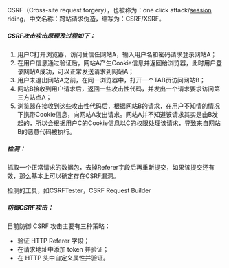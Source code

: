 CSRF（Cross-site request forgery），也被称为：one click attack/[session](https://so.csdn.net/so/search?q=session&spm=1001.2101.3001.7020) riding，中文名称：跨站请求伪造，缩写为：CSRF/XSRF。



##### CSRF攻击攻击原理及过程如下：

1. 用户C打开浏览器，访问受信任网站A，输入用户名和密码请求登录网站A；
2. 在用户信息通过验证后，网站A产生Cookie信息并返回给浏览器，此时用户登录网站A成功，可以正常发送请求到网站A；
3. 用户未退出网站A之前，在同一浏览器中，打开一个TAB页访问网站B；
4. 网站B接收到用户请求后，返回一些攻击性代码，并发出一个请求要求访问第三方站点A；
5. 浏览器在接收到这些攻击性代码后，根据网站B的请求，在用户不知情的情况下携带Cookie信息，向网站A发出请求。网站A并不知道该请求其实是由B发起的，所以会根据用户C的Cookie信息以C的权限处理该请求，导致来自网站B的恶意代码被执行。



##### 检测：

抓取一个正常请求的数据包，去掉Referer字段后再重新提交，如果该提交还有效，那么基本上可以确定存在CSRF漏洞。

检测的工具，如CSRFTester，CSRF Request Builder



##### 防御CSRF攻击：

目前防御 CSRF 攻击主要有三种策略：

- 验证 HTTP Referer 字段；
- 在请求地址中添加 token 并验证；
- 在 HTTP 头中自定义属性并验证。